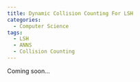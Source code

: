 ```yaml
---
title: Dynamic Collision Counting For LSH
categories:
  - Computer Science
tags:
  - LSH
  - ANNS
  - Collision Counting
---
```


Coming soon...

<!-- more -->